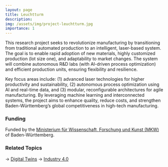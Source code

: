 ```yaml
---
layout: page
title: Leuchtturm
description: 
img: /assets/img/project-leuchtturm.jpg
importance: 1
---
```


This research project seeks to revolutionize manufacturing by transitioning from traditional automated production to an intelligent, laser-based system. The goal is to enable rapid adoption of new materials, highly customized production (lot size one), and adaptability to market changes. The system will combine autonomous R&D labs (with AI-driven process optimization) and efficient production units, ensuring flexibility and resilience.

Key focus areas include: (1) advanced laser technologies for higher productivity and sustainability, (2) autonomous process optimization using AI and real-time data, and (3) modular, reconfigurable architectures for agile manufacturing. By leveraging machine learning and interconnected systems, the project aims to enhance quality, reduce costs, and strengthen Baden-Württemberg’s global competitiveness in high-tech manufacturing.

### Funding

Funded by the [Ministerium für Wissenschaft, Forschung und Kunst (MKW)](https://mwk.baden-wuerttemberg.de/) of Baden-Württemberg.

### Related Topics

→ [Digital Twins](https://wortmann.ac/dts/)
→ [Industry 4.0](https://wortmann.ac/i40/)
